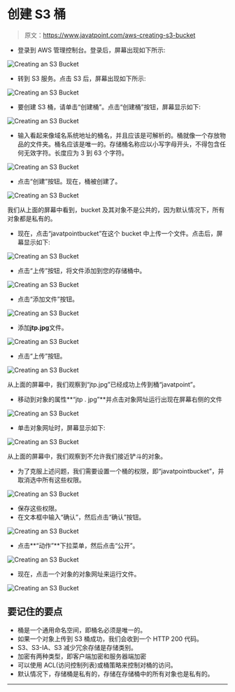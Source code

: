 # 创建 S3 桶

> 原文：<https://www.javatpoint.com/aws-creating-s3-bucket>

*   登录到 AWS 管理控制台。登录后，屏幕出现如下所示:

![Creating an S3 Bucket](img/a8c49e75372bf91917552f44b0406060.png)

*   转到 S3 服务。点击 S3 后，屏幕出现如下所示:

![Creating an S3 Bucket](img/51aa670dfd25832b3479b061ffc170b5.png)

*   要创建 S3 桶，请单击“创建桶”。点击“创建桶”按钮，屏幕显示如下:

![Creating an S3 Bucket](img/3556898589735623a9a49f587e70b632.png)

*   输入看起来像域名系统地址的桶名，并且应该是可解析的。桶就像一个存放物品的文件夹。桶名应该是唯一的。存储桶名称应以小写字母开头，不得包含任何无效字符。长度应为 3 到 63 个字符。

![Creating an S3 Bucket](img/5863eb851b7be5169eac652877ea4110.png)

*   点击“创建”按钮。现在，桶被创建了。

![Creating an S3 Bucket](img/187373a179dc63117fc2bc5c2e9b489f.png)

我们从上面的屏幕中看到，bucket 及其对象不是公共的，因为默认情况下，所有对象都是私有的。

*   现在，点击“javatpointbucket”在这个 bucket 中上传一个文件。点击后，屏幕显示如下:

![Creating an S3 Bucket](img/779be96bdd47cfb7101496ecc5fd5597.png)

*   点击“上传”按钮，将文件添加到您的存储桶中。

![Creating an S3 Bucket](img/db8adefaecee53f3c386935d133c7b4a.png)

*   点击“添加文件”按钮。

![Creating an S3 Bucket](img/a84afa39773f51666ff3cb3d99b7cf03.png)

*   添加**jtp.jpg**文件。

![Creating an S3 Bucket](img/5bc9be446d5a832e4b54b486304b1ac8.png)

*   点击“上传”按钮。

![Creating an S3 Bucket](img/5d8f39ca32e10c15482ebbc0129c8493.png)

从上面的屏幕中，我们观察到“jtp.jpg”已经成功上传到桶“javatpoint”。

*   移动到对象的属性**“jtp . jpg”**并点击对象网址运行出现在屏幕右侧的文件

![Creating an S3 Bucket](img/5ab21364524b6d8b76a865fddb74d4fe.png)

*   单击对象网址时，屏幕显示如下:

![Creating an S3 Bucket](img/349cf2c6be5cb45b8a60be6363c4a176.png)

从上面的屏幕中，我们观察到不允许我们接近铲斗的对象。

*   为了克服上述问题，我们需要设置一个桶的权限，即“javatpointbucket”，并取消选中所有这些权限。

![Creating an S3 Bucket](img/70f35f73db89271d85c235cf17e810b1.png)

*   保存这些权限。
*   在文本框中输入“确认”，然后点击“确认”按钮。

![Creating an S3 Bucket](img/91bf70dbbc107e32e055cbcacb2cd24f.png)

*   点击**“动作”**下拉菜单，然后点击“公开”。

![Creating an S3 Bucket](img/e7ba0bd43cda1bfbf857542a6759f265.png)

*   现在，点击一个对象的对象网址来运行文件。

![Creating an S3 Bucket](img/9985d19231eba1ac165ca1c775f0265c.png)

## 要记住的要点

*   桶是一个通用命名空间，即桶名必须是唯一的。
*   如果一个对象上传到 S3 桶成功，我们会收到一个 HTTP 200 代码。
*   S3、S3-IA、S3 减少冗余存储是存储类别。
*   加密有两种类型，即客户端加密和服务器端加密
*   可以使用 ACL(访问控制列表)或桶策略来控制对桶的访问。
*   默认情况下，存储桶是私有的，存储在存储桶中的所有对象也是私有的。

* * *